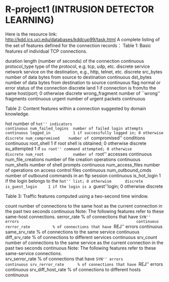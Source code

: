 # R-project1  (INTRUSION DETECTOR LEARNING)
Here is the resource link: http://kdd.ics.uci.edu/databases/kddcup99/task.html
A complete listing of the set of features defined for the connection records：
Table 1: Basic features of individual TCP connections.

duration 	        length (number of seconds) of the connection 	                continuous
protocol_type 	  type of the protocol, e.g. tcp, udp, etc. 	                  discrete
service 	        network service on the destination, e.g., http, telnet, etc.  discrete
src_bytes 	      number of data bytes from source to destination 	            continuous
dst_bytes 	      number of data bytes from destination to source 	            continuous
flag 	            normal or error status of the connection 	                    discrete 
land 	            1 if connection is from/to the same host/port; 0 otherwise 	  discrete
wrong_fragment 	  number of ``wrong'' fragments 	                              continuous
urgent 	          number of urgent packets 	                                    continuous

Table 2: Content features within a connection suggested by domain knowledge.

hot 	             number of ``hot'' indicators	                                continuous
num_failed_logins  number of failed login attempts 	                            continuous
logged_in 	       1 if successfully logged in; 0 otherwise                     discrete
num_compromised    number of ``compromised'' conditions 	                      continuous
root_shell 	       1 if root shell is obtained; 0 otherwise 	                  discrete
su_attempted       1 if ``su root'' command attempted; 0 otherwise              discrete
num_root 	         number of ``root'' accesses                                  continuous
num_file_creations number of file creation operations 	                        continuous
num_shells 	       number of shell prompts 	                                    continuous
num_access_files   number of operations on access control files 	              continuous
num_outbound_cmds  number of outbound commands in an ftp session 	              continuous
is_hot_login 	     1 if the login belongs to the ``hot'' list; 0 otherwise      discrete
is_guest_login 	   1 if the login is a ``guest''login; 0 otherwise 	            discrete

Table 3: Traffic features computed using a two-second time window.

count 	           number of connections to the same host as the current connection in the past two seconds 	  continuous
Note: The following  features refer to these same-host connections.	
serror_rate      	 % of connections that have ``SYN'' errors 	                                                  continuous
rerror_rate 	     % of connections that have ``REJ'' errors 	                                                  continuous
same_srv_rate 	   % of connections to the same service 	                                                      continuous
diff_srv_rate 	   % of connections to different services 	                                                    continuous
srv_count 	       number of connections to the same service as the current connection in the past two seconds 	continuous
Note: The following features refer to these same-service connections.	
srv_serror_rate 	 % of connections that have ``SYN'' errors 	                                                  continuous
srv_rerror_rate 	 % of connections that have ``REJ'' errors 	                                                  continuous
srv_diff_host_rate % of connections to different hosts 	                                                      continuous 
